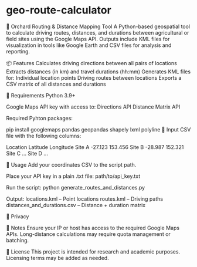 # geo-route-calculator
🌿 Orchard Routing & Distance Mapping Tool
A Python-based geospatial tool to calculate driving routes, distances, and durations between agricultural or field sites using the Google Maps API. Outputs include KML files for visualization in tools like Google Earth and CSV files for analysis and reporting.

📦 Features
Calculates driving directions between all pairs of locations
Extracts distances (in km) and travel durations (hh:mm)
Generates KML files for:
Individual location points
Driving routes between locations
Exports a CSV matrix of all distances and durations

🧰 Requirements
Python 3.9+

Google Maps API key with access to:
Directions API
Distance Matrix API

Required Pyhton packages:

pip install googlemaps pandas geopandas shapely lxml polyline
📂 Input
CSV file with the following columns:

Location	Latitude	Longitude
Site A	-27.123	153.456
Site B	-28.987	152.321
Site C ...
Site D ...

🚀 Usage
Add your coordinates CSV to the script path.

Place your API key in a plain .txt file:
path/to/api_key.txt

Run the script:
python generate_routes_and_distances.py

Output:
locations.kml – Point locations
routes.kml – Driving paths
distances_and_durations.csv – Distance + duration matrix

🔐 Privacy


📌 Notes
Ensure your IP or host has access to the required Google Maps APIs.
Long-distance calculations may require quota management or batching.

📄 License
This project is intended for research and academic purposes. Licensing terms may be added as needed.
